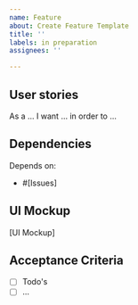 ```yaml
---
name: Feature
about: Create Feature Template
title: ''
labels: in preparation
assignees: ''

---
```


## User stories
As a ... I want ... in order to ...

## Dependencies
Depends on: 
 - #[Issues]

## UI Mockup
[UI Mockup]

## Acceptance Criteria
- [ ] Todo's
- [ ] ...
